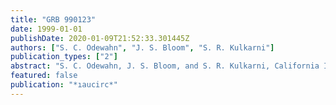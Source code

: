 ```yaml
---
title: "GRB 990123"
date: 1999-01-01
publishDate: 2020-01-09T21:52:33.301445Z
authors: ["S. C. Odewahn", "J. S. Bloom", "S. R. Kulkarni"]
publication_types: ["2"]
abstract: "S. C. Odewahn, J. S. Bloom, and S. R. Kulkarni, California Institute of Technology, report on behalf of the Caltech-NRAO-CARA GRB Collaboration: ``On Jan. 23.56 UT, we imaged the BeppoSAX localization (Piro et al. 1999, GCN 199, http://gcn.gsfc.nasa.gov/gcn/gcn3/199.gcn3) of GRB 990123 with the Palomar 1.52-m reflector (+ CCD). We found a source (R = 18.2) located at R.A. = 15h25m30s.5, Decl. = +44o46'00'' (equinox 2000.0; GCN 202 gives a revised BeppoSAX position of R.A. = 15h25m29s, Decl. = +44o45'.5). The error in the position (derived from the Digital Sky Survey) is about 1``.5. At the same location, no object is detected to the plate limit of the first Palomar Sky Survey, whereas a faint (R about 21.3) object is seen in the second Palomar Sky Survey image. The photometry is preliminary and is based on the Cambridge Automated Plate Machine catalogue. Finding charts can be found at http://astro.c altech.edu/åisebox-0.5ex jsb/GRB/grb990123.htm l; see also GCN 201. We suggest that the bright object is the optical afterglow of GRB 990123 and that the faint object is the host galaxy. If so, this is the brightest optical afterglow and host galaxy known to date. In view of this, we urge observations at all wavelengths and particularly spectroscopic observations of this object.'' <P />"
featured: false
publication: "*ıaucirc*"
---
```


